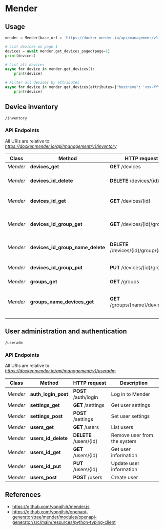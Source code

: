 # Mender

## Usage

```py
mender = Mender(base_url = 'https://docker.mender.io/api/management/v1')

# List devices on page 1
devices = await mender.get_devices_paged(page=1)
print(devices)

# List all devices
async for device in mender.get_devices():
    print(device)

# Filter all devices by attributes
async for device in mender.get_devices(attributes={"hostname": 'xxx-ffffffffffff'}):
    print(device)
```

## Device inventory

`/inventory`

### API Endpoints

All URIs are relative to *https://docker.mender.io/api/management/v1/inventory*

Class | Method | HTTP request | Description
------------ | ------------- | ------------- | -------------
*Mender* | **devices_get** | **GET** /devices | List devices
*Mender* | **devices_id_delete** | **DELETE** /devices/{id} | Remove selected device
*Mender* | **devices_id_get** | **GET** /devices/{id} | Get a selected device
*Mender* | **devices_id_group_get** | **GET** /devices/{id}/group | Get a selected device's group
*Mender* | **devices_id_group_name_delete** | **DELETE** /devices/{id}/group/{name} | Remove a device from a group
*Mender* | **devices_id_group_put** | **PUT** /devices/{id}/group | Add a device to a group
*Mender* | **groups_get** | **GET** /groups | List groups
*Mender* | **groups_name_devices_get** | **GET** /groups/{name}/devices | List the devices belonging to a given group

## User administration and authentication

`/useradm`

### API Endpoints

All URIs are relative to *https://docker.mender.io/api/management/v1/useradm*

Class | Method | HTTP request | Description
------------ | ------------- | ------------- | -------------
*Mender* | **auth_login_post** | **POST** /auth/login | Log in to Mender
*Mender* | **settings_get** | **GET** /settings | Get user settings
*Mender* | **settings_post** | **POST** /settings | Set user settings
*Mender* | **users_get** | **GET** /users | List users
*Mender* | **users_id_delete** | **DELETE** /users/{id} | Remove user from the system
*Mender* | **users_id_get** | **GET** /users/{id} | Get user information
*Mender* | **users_id_put** | **PUT** /users/{id} | Update user information
*Mender* | **users_post** | **POST** /users | Create user

## References

* https://github.com/yongjhih/mender.js
* https://github.com/yongjhih/openapi-generator/tree/mender/modules/openapi-generator/src/main/resources/python-typing-client
